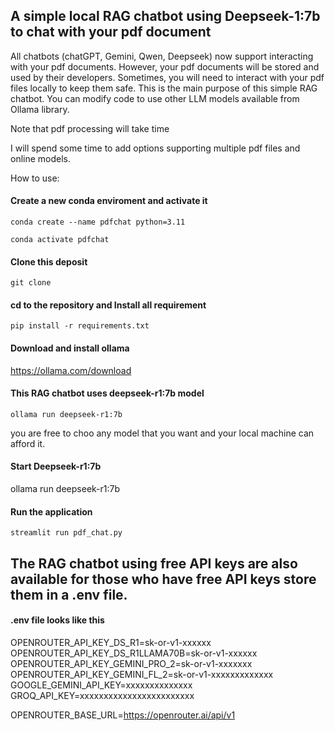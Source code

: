 ## A simple local RAG chatbot using Deepseek-1:7b to chat with your pdf document

All chatbots (chatGPT, Gemini, Qwen, Deepseek) now support interacting with your pdf documents. However, your pdf documents will be stored and used by their developers. Sometimes, you will need to interact with your pdf files locally to keep them safe. This is the main purpose of this simple RAG chatbot. You can modify code to use other LLM models available from Ollama library. 

Note that pdf processing will take time 

I will spend some time to add options supporting multiple pdf files and online models.

How to use:

####	Create a new conda enviroment and activate it
```
conda create --name pdfchat python=3.11
```
```
conda activate pdfchat
```
#### Clone this deposit
```
git clone 
```
#### cd to the repository and Install all requirement 
```
pip install -r requirements.txt 
```
#### Download and install ollama

https://ollama.com/download

#### This RAG chatbot uses deepseek-r1:7b model

```
ollama run deepseek-r1:7b
```

you are free to choo any model that you want and your local machine can afford it.

#### Start Deepseek-r1:7b 

ollama run deepseek-r1:7b

#### Run the application

```
streamlit run pdf_chat.py
```

## The RAG chatbot using free API keys are also available for those who have free API keys store them in a .env file. 

#### .env file looks like this

OPENROUTER_API_KEY_DS_R1=sk-or-v1-xxxxxx
OPENROUTER_API_KEY_DS_R1LLAMA70B=sk-or-v1-xxxxxx
OPENROUTER_API_KEY_GEMINI_PRO_2=sk-or-v1-xxxxxxx
OPENROUTER_API_KEY_GEMINI_FL_2=sk-or-v1-xxxxxxxxxxxxx 
GOOGLE_GEMINI_API_KEY=xxxxxxxxxxxxxx
GROQ_API_KEY=xxxxxxxxxxxxxxxxxxxxxxxx

OPENROUTER_BASE_URL=https://openrouter.ai/api/v1